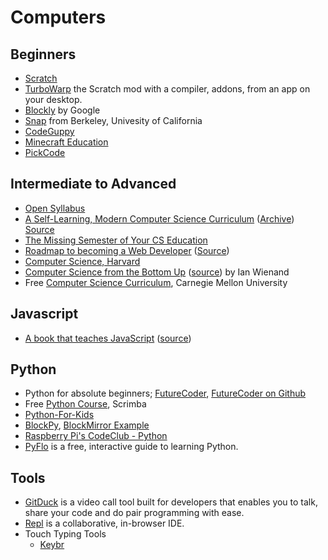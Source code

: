 # Computers

## Beginners

- [Scratch](https://scratch.mit.edu)
- [TurboWarp](https://desktop.turbowarp.org) the Scratch mod with a compiler, addons, from an app on your desktop.
- [Blockly](https://developers.google.com/blockly/) by Google
- [Snap](https://snap.berkeley.edu) from Berkeley, Univesity of California
- [CodeGuppy](https://codeguppy.com/)
- [Minecraft Education](https://education.minecraft.net)
- [PickCode](https://www.pickcode.io)

## Intermediate to Advanced

- [Open Syllabus](https://opensyllabus.org/result/field?id=Computer+Science)
- [A Self-Learning, Modern Computer Science Curriculum](https://functionalcs.github.io/curriculum/) ([Archive](https://archive.ph/cp90z)) [Source](https://github.com/functionalCS/curriculum)
- [The Missing Semester of Your CS Education](https://missing.csail.mit.edu)
- [Roadmap to becoming a Web Developer](https://roadmap.sh) ([Source](https://github.com/kamranahmedse/developer-roadmap))
- [Computer Science, Harvard](https://cs50.harvard.edu/)
- [Computer Science from the Bottom Up](https://www.bottomupcs.com) ([source](https://github.com/ianw/bottomupcs)) by Ian Wienand
- Free [Computer Science Curriculum](https://academy.cs.cmu.edu), Carnegie Mellon University

## Javascript

- [A book that teaches JavaScript](https://javascript.sumankunwar.com.np) ([source](https://github.com/sumn2u/learn-javascript))

## Python

- Python for absolute beginners; [FutureCoder](https://futurecoder.io/toc/), [FutureCoder on Github](https://github.com/alexmojaki/futurecoder)
- Free [Python Course](https://scrimba.com/learn/python), Scrimba
- [Python-For-Kids](https://github.com/mytechnotalent/Python-For-Kids)
- [BlockPy](https://think.cs.vt.edu/blockpy/), [BlockMirror Example](https://blockpy-edu.github.io/BlockMirror/docs/)
- [Raspberry Pi's CodeClub - Python](https://projects.raspberrypi.org/en/codeclub/python-module-1)
- [PyFlo](https://pyflo.net) is a free, interactive guide to learning Python.

## Tools

- [GitDuck](https://gitduck.com) is a video call tool built for developers that enables you to talk, share your code and do pair programming with ease.
- [Repl](https://repl.it) is a collaborative, in-browser IDE.
- Touch Typing Tools
	- [Keybr](https://www.keybr.com)